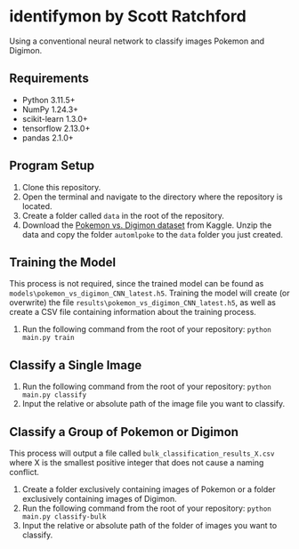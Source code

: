 # identifymon by Scott Ratchford
Using a conventional neural network to classify images Pokemon and Digimon. 

## Requirements
- Python 3.11.5+
- NumPy 1.24.3+
- scikit-learn 1.3.0+
- tensorflow 2.13.0+
- pandas 2.1.0+

## Program Setup
1. Clone this repository.
2. Open the terminal and navigate to the directory where the repository is located.
3. Create a folder called `data` in the root of the repository.
4. Download the [Pokemon vs. Digimon dataset](https://www.kaggle.com/datasets/vsvale/pokemon-vs-digimon-image-dataset) from Kaggle. Unzip the data and copy the folder `automlpoke` to the `data` folder you just created.

## Training the Model
This process is not required, since the trained model can be found as `models\pokemon_vs_digimon_CNN_latest.h5`. Training the model will create (or overwrite) the file `results\pokemon_vs_digimon_CNN_latest.h5`, as well as create a CSV file containing information about the training process.
1. Run the following command from the root of your repository: `python main.py train`

## Classify a Single Image
1. Run the following command from the root of your repository: `python main.py classify`
2. Input the relative or absolute path of the image file you want to classify.

## Classify a Group of Pokemon or Digimon
This process will output a file called `bulk_classification_results_X.csv` where X is the smallest positive integer that does not cause a naming conflict.
1. Create a folder exclusively containing images of Pokemon or a folder exclusively containing images of Digimon.
2. Run the following command from the root of your repository: `python main.py classify-bulk`
3. Input the relative or absolute path of the folder of images you want to classify.
